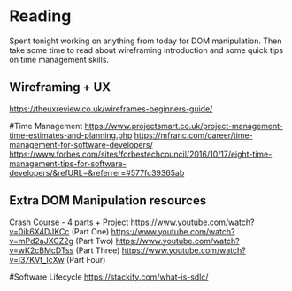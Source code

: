 # Reading
Spent tonight working on anything from today for DOM manipulation. Then take some time to read about wireframing introduction and some quick tips on time management skills. 

## Wireframing + UX
https://theuxreview.co.uk/wireframes-beginners-guide/

#Time Management
https://www.projectsmart.co.uk/project-management-time-estimates-and-planning.php
https://mfranc.com/career/time-management-for-software-developers/
https://www.forbes.com/sites/forbestechcouncil/2016/10/17/eight-time-management-tips-for-software-developers/&refURL=&referrer=#577fc39365ab 

## Extra DOM Manipulation resources
Crash Course - 4 parts + Project
https://www.youtube.com/watch?v=0ik6X4DJKCc (Part One)
https://www.youtube.com/watch?v=mPd2aJXCZ2g (Part Two)
https://www.youtube.com/watch?v=wK2cBMcDTss (Part Three)
https://www.youtube.com/watch?v=i37KVt_IcXw (Part Four)


#Software Lifecycle
https://stackify.com/what-is-sdlc/
